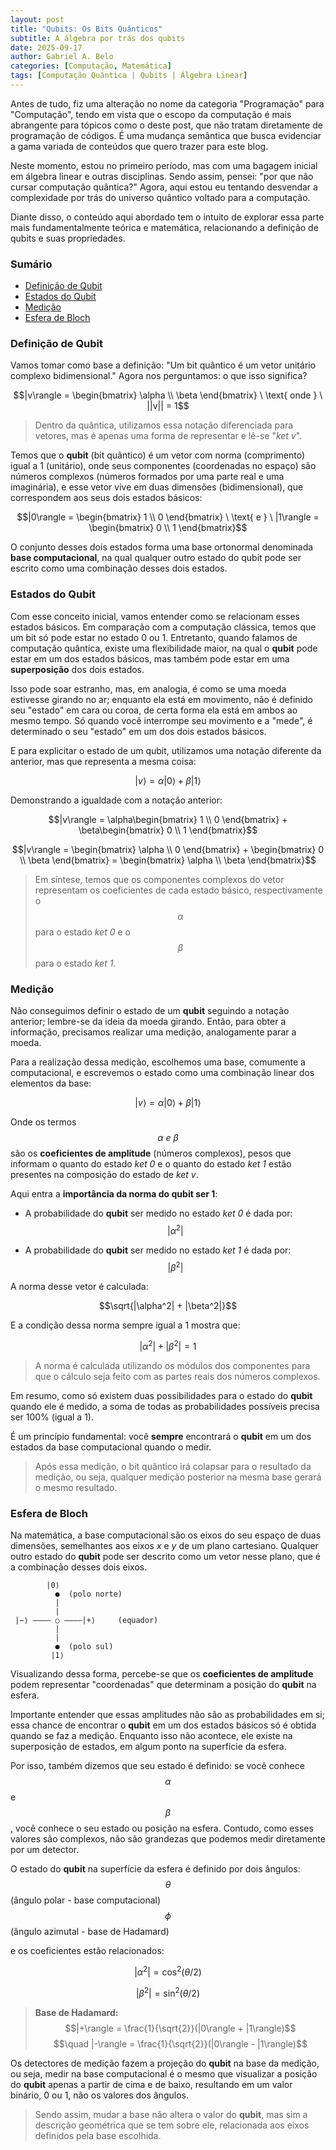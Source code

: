 ```yaml
---
layout: post
title: "Qubits: Os Bits Quânticos"
subtitle: A álgebra por trás dos qubits
date: 2025-09-17
author: Gabriel A. Belo
categories: [Computação, Matemática]
tags: [Computação Quântica | Qubits | Álgebra Linear]
---
```


Antes de tudo, fiz uma alteração no nome da categoria "Programação" para "Computação", tendo em vista que o escopo da computação é mais abrangente para tópicos como o deste post, que não tratam diretamente de programação de códigos. É uma mudança semântica que busca evidenciar a gama variada de conteúdos que quero trazer para este blog.

Neste momento, estou no primeiro período, mas com uma bagagem inicial em álgebra linear e outras disciplinas. Sendo assim, pensei: "por que não cursar computação quântica?" Agora, aqui estou eu tentando desvendar a complexidade por trás do universo quântico voltado para a computação.

Diante disso, o conteúdo aqui abordado tem o intuito de explorar essa parte mais fundamentalmente teórica e matemática, relacionando a definição de qubits e suas propriedades.

### Sumário

- [Definição de Qubit](#definição-de-qubit)
- [Estados do Qubit](#estados-do-qubit)
- [Medição](#medição)
- [Esfera de Bloch](#esfera-de-bloch)

### Definição de Qubit

Vamos tomar como base a definição: "Um bit quântico é um vetor unitário complexo bidimensional." Agora nos perguntamos: o que isso significa?

$$|v\rangle = \begin{bmatrix} \alpha \\ \beta \end{bmatrix} \ \text{ onde } \ ||v|| = 1$$

> Dentro da quântica, utilizamos essa notação diferenciada para vetores, mas é apenas uma forma de representar e lê-se "*ket v*".

Temos que o **qubit** (bit quântico) é um vetor com norma (comprimento) igual a 1 (unitário), onde seus componentes (coordenadas no espaço) são números complexos (números formados por uma parte real e uma imaginária), e esse vetor vive em duas dimensões (bidimensional), que correspondem aos seus dois estados básicos: 

$$|0\rangle = \begin{bmatrix} 1 \\ 0 \end{bmatrix} \ \text{ e } \ |1\rangle = \begin{bmatrix} 0 \\ 1 \end{bmatrix}$$

O conjunto desses dois estados forma uma base ortonormal denominada **base computacional**, na qual qualquer outro estado do qubit pode ser escrito como uma combinação desses dois estados.

### Estados do Qubit

Com esse conceito inicial, vamos entender como se relacionam esses estados básicos. Em comparação com a computação clássica, temos que um bit só pode estar no estado 0 ou 1. Entretanto, quando falamos de computação quântica, existe uma flexibilidade maior, na qual o **qubit** pode estar em um dos estados básicos, mas também pode estar em uma **superposição** dos dois estados.

Isso pode soar estranho, mas, em analogia, é como se uma moeda estivesse girando no ar; enquanto ela está em movimento, não é definido seu "estado" em cara ou coroa, de certa forma ela está em ambos ao mesmo tempo. Só quando você interrompe seu movimento e a "mede", é determinado o seu "estado" em um dos dois estados básicos.

E para explicitar o estado de um qubit, utilizamos uma notação diferente da anterior, mas que representa a mesma coisa:

$$|v\rangle = \alpha|0\rangle + \beta|1\rangle$$

Demonstrando a igualdade com a notação anterior:

$$|v\rangle = \alpha\begin{bmatrix} 1 \\ 0 \end{bmatrix} + \beta\begin{bmatrix} 0 \\ 1 \end{bmatrix}$$

$$|v\rangle = \begin{bmatrix} \alpha \\ 0 \end{bmatrix} + \begin{bmatrix} 0 \\ \beta \end{bmatrix} = 
\begin{bmatrix} \alpha \\ \beta \end{bmatrix}$$

> Em síntese, temos que os componentes complexos do vetor representam os coeficientes de cada estado básico, respectivamente o $$\alpha$$ para o estado *ket 0* e o $$\beta$$ para o estado *ket 1*.

### Medição

Não conseguimos definir o estado de um **qubit** seguindo a notação anterior; lembre-se da ideia da moeda girando. Então, para obter a informação, precisamos realizar uma medição, analogamente parar a moeda.

Para a realização dessa medição, escolhemos uma base, comumente a computacional, e escrevemos o estado como uma combinação linear dos elementos da base:

$$|v\rangle = \alpha|0\rangle + \beta|1\rangle$$

Onde os termos $$\alpha \ e \ \beta$$ são os **coeficientes de amplitude** (números complexos), pesos que informam o quanto do estado *ket 0* e o quanto do estado *ket 1* estão presentes na composição do estado de *ket v*.

Aqui entra a **importância da norma do qubit ser 1**:
- A probabilidade do **qubit** ser medido no estado *ket 0* é dada por:
$$|\alpha^2|$$

- A probabilidade do **qubit** ser medido no estado *ket 1* é dada por:
$$|\beta^2|$$

A norma desse vetor é calculada:

$$\sqrt{|\alpha^2| + |\beta^2|}$$ 

E a condição dessa norma sempre igual a 1 mostra que:

$$|\alpha^2| + |\beta^2| = 1$$ 

> A norma é calculada utilizando os módulos dos componentes para que o cálculo seja feito com as partes reais dos números complexos.

Em resumo, como só existem duas possibilidades para o estado do **qubit** quando ele é medido, a soma de todas as probabilidades possíveis precisa ser 100% (igual a 1). 

É um princípio fundamental: você **sempre** encontrará o **qubit** em um dos estados da base computacional quando o medir. 

> Após essa medição, o bit quântico irá colapsar para o resultado da medição, ou seja, qualquer medição posterior na mesma base gerará o mesmo resultado.

### Esfera de Bloch

Na matemática, a base computacional são os eixos do seu espaço de duas dimensões, semelhantes aos eixos *x* e *y* de um plano cartesiano. Qualquer outro estado do **qubit** pode ser descrito como um vetor nesse plano, que é a combinação desses dois eixos.

```
        |0⟩
          ●  (polo norte)
          |
          |
 |−⟩ ———— ○ ————|+⟩     (equador)
          |
          |
          ●  (polo sul)
         |1⟩
```

Visualizando dessa forma, percebe-se que os **coeficientes de amplitude** podem representar "coordenadas" que determinam a posição do **qubit** na esfera. 

Importante entender que essas amplitudes não são as probabilidades em si; essa chance de encontrar o **qubit** em um dos estados básicos só é obtida quando se faz a medição. Enquanto isso não acontece, ele existe na superposição de estados, em algum ponto na superfície da esfera.

Por isso, também dizemos que seu estado é definido: se você conhece $$\alpha$$ e $$\beta$$, você conhece o seu estado ou posição na esfera. Contudo, como esses valores são complexos, não são grandezas que podemos medir diretamente por um detector.

O estado do **qubit** na superfície da esfera é definido por dois ângulos:
<br>$$\theta$$ (ângulo polar - base computacional)
<br>$$\phi$$ (ângulo azimutal - base de Hadamard)

e os coeficientes estão relacionados:

$$|\alpha^2| = \cos^2(\theta/2)$$

$$|\beta^2| = \sin^2(\theta/2)$$

> **Base de Hadamard:**<br>
$$|+\rangle = \frac{1}{\sqrt{2}}(|0\rangle + |1\rangle)$$
$$\quad |-\rangle = \frac{1}{\sqrt{2}}(|0\rangle - |1\rangle)$$

Os detectores de medição fazem a projeção do **qubit** na base da medição, ou seja, medir na base computacional é o mesmo que visualizar a posição do **qubit** apenas a partir de cima e de baixo, resultando em um valor binário, 0 ou 1, não os valores dos ângulos.

> Sendo assim, mudar a base não altera o valor do **qubit**, mas sim a descrição geométrica que se tem sobre ele, relacionada aos eixos definidos pela base escolhida.